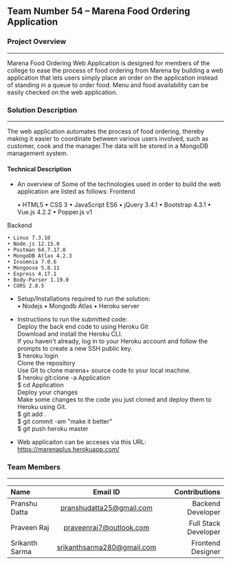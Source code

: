 ## Team Number 54 – Marena Food Ordering Application

### Project Overview
----------------------------------
Marena Food Ordering Web Application is designed for members of the college to ease the process of food ordering from Marena by building a web application that lets users simply place an order on the application instead of standing in a queue to order food. Menu and food availability can be easily checked on the web application. 

### Solution Description
----------------------------------
The web application automates the process of food ordering, thereby making it easier to coordinate between various users involved, such as customer, cook and the manager.The data will be stored in a MongoDB management system.

#### Technical Description

* An overview of Some of the technologies used in order to build the web application are listed as follows:
Frontend

    • HTML5
    • CSS 3
    • JavaScript ES6
    • jQuery 3.4.1
    • Bootstrap 4.3.1
    • Vue.js 4.2.2
    • Popper.js v1

Backend

    • Linux 7.3.10
    • Node.js 12.15.0
    • Postman 64.7.17.0
    • MongoDB Atlas 4.2.3
    • Insomnia 7.0.6
    • Mongoose 5.8.11
    • Express 4.17.1
    • Body-Parser 1.19.0
    • CORS 2.8.5

* Setup/Installations required to run the solution: <br>
     • Nodejs
     • Mongodb Atlas 
     • Heroku server

* Instructions to run the submitted code: <br>
    Deploy the back end code to using Heroku Git<br>
    Download and install the Heroku CLI.<br>
    If you haven't already, log in to your Heroku account and follow the prompts to create a new SSH public key.<br>
    $ heroku login<br>
    Clone the repository<br>
    Use Git to clone marena+ source code to your local machine.<br>
    $ heroku git:clone -a Application<br>
    $ cd Application<br>
    Deploy your changes<br>
    Make some changes to the code you just cloned and deploy them to Heroku using Git.<br>
    $ git add .<br>
    $ git commit -am "make it better"<br>
    $ git push heroku master<br>
 
 * Web applicaiton can be acceses via this URL: https://marenaplus.herokuapp.com/

### Team Members
----------------------------------

| Name      | Email ID     | Contributions    |
| :------------- | :----------: | -----------: |
| Pranshu Datta | pranshudatta25@gmail.com | Backend Developer |
| Praveen Raj | praveenraj7@outlook.com | Full Stack Developer |
| Srikanth Sarma | srikanthsarma280@gmail.com | Frontend Designer |
